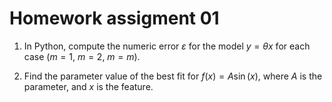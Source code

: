# Homework assigment 01

1. In Python, compute the numeric error $\varepsilon$ for the model $y = \theta x$ for each case ($m=1$, $m=2$, $m=m$).

2. Find the parameter value of the best fit for $f(x) = A\sin(x)$, where $A$ is the parameter, and $x$ is the feature.